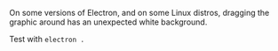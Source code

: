 On some versions of Electron, and on some Linux distros, dragging the graphic around has an unexpected white background.

Test with `electron .`
